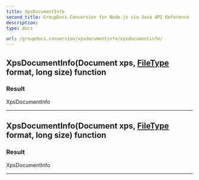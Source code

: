 ```yaml
---
title: XpsDocumentInfo
second_title: GroupDocs.Conversion for Node.js via Java API Reference
description: 
type: docs

url: /groupdocs.conversion/xpsdocumentinfo/xpsdocumentinfo/
---
```


## XpsDocumentInfo(Document xps, [FileType](../../filetype) format, long size) function


### Result
XpsDocumentInfo


---


## XpsDocumentInfo(Document xps, [FileType](../../filetype) format, long size) function


### Result
XpsDocumentInfo


---


